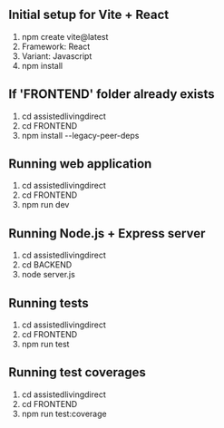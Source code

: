 ## Initial setup for Vite + React
1. npm create vite@latest
2. Framework: React
3. Variant: Javascript
4. npm install

## If 'FRONTEND' folder already exists
1. cd assistedlivingdirect
2. cd FRONTEND
3. npm install --legacy-peer-deps

## Running web application
1. cd assistedlivingdirect
2. cd FRONTEND
3. npm run dev

## Running Node.js + Express server
1. cd assistedlivingdirect
2. cd BACKEND
3. node server.js

## Running tests
1. cd assistedlivingdirect
2. cd FRONTEND
3. npm run test

## Running test coverages
1. cd assistedlivingdirect
2. cd FRONTEND
3. npm run test:coverage
